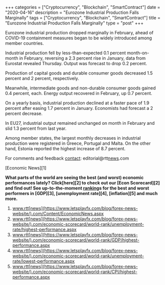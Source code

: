 +++
categories = ["Cryptocurrency", "Blockchain", "SmartContract"]
date = "2020-04-16"
description = "Eurozone Industrial Production Falls Marginally"
tags = ["Cryptocurrency", "Blockchain", "SmartContract"]
title = "Eurozone Industrial Production Falls Marginally"
type = "post"
+++

Eurozone industrial production dropped marginally in February, ahead of
COVID-19 containment measures began to be widely introduced among member
countries.

Industrial production fell by less-than-expected 0.1 percent month-on-
month in February, reversing a 2.3 percent rise in January, data from
Eurostat revealed Thursday. Output was forecast to drop 0.2 percent.

Production of capital goods and durable consumer goods decreased 1.5
percent and 2 percent, respectively.

Meanwhile, intermediate goods and non-durable consumer goods gained 0.4
percent, each. Energy output recovered in February, up 0.7 percent.

On a yearly basis, industrial production declined at a faster pace of
1.9 percent after easing 1.7 percent in January. Economists had forecast
a 2 percent decrease.

In EU27, industrial output remained unchanged on month in February and
slid 1.3 percent from last year.

Among member states, the largest monthly decreases in industrial
production were registered in Greece, Portugal and Malta. On the other
hand, Estonia reported the highest increase of 8.7 percent.

For comments and feedback [contact](https://www.playgroundfx.com/contact/): editorial@rtt[news](https://www.letsplayfx.com/blog/forex-news-website/).com

[Economic News][1]

 **What parts of the world are seeing the best (and worst) economic
performances lately? Click[here][2] to check out our [Econ Scorecard][2]
and find out! See up-to-the-moment [ranking](https://www.playgroundfx.com/blog/crypto-exchange-ranking/)s for the best and worst
performers in [GDP][3], [unemployment rate][4], [inflation][5] and much
more.**

   1. www.rtt[news](https://www.letsplayfx.com/blog/forex-news-website/).com/Content/EconomicNews.aspx
   2. www.rtt[news](https://www.letsplayfx.com/blog/forex-news-website/).com/economic-scorecard/world-rank/unemployment-rate/highest-performance.aspx
   3. www.rtt[news](https://www.letsplayfx.com/blog/forex-news-website/).com/economic-scorecard/world-rank/GDP/highest-performance.aspx
   4. www.rtt[news](https://www.letsplayfx.com/blog/forex-news-website/).com/economic-scorecard/world-rank/unemployment-rate/lowest-performance.aspx
   5. www.rtt[news](https://www.letsplayfx.com/blog/forex-news-website/).com/economic-scorecard/world-rank/CPI/highest-performance.aspx